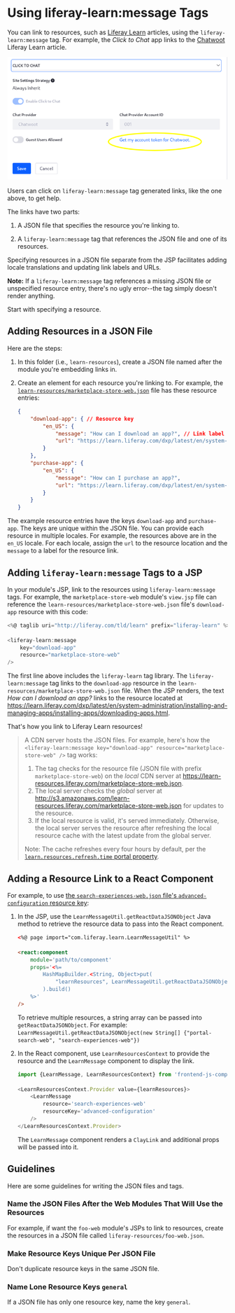 # Using liferay-learn:message Tags

You can link to resources, such as [Liferay Learn](https://learn.liferay.com) articles, using the `liferay-learn:message` tag. For example, the *Click to Chat* app links to the [Chatwoot](https://learn.liferay.com/dxp/latest/en/site-building/personalizing-site-experience/enabling-automated-live-chat-systems/getting-a-chat-provider-account-id/chatwoot.html) Liferay Learn article.

![The Click to Chat page links to the Chatwoot article.](./images/01.png)

Users can click on `liferay-learn:message` tag generated links, like the one above, to get help.

The links have two parts:

1. A JSON file that specifies the resource you're linking to.

1. A `liferay-learn:message` tag that references the JSON file and one of its resources.

Specifying resources in a JSON file separate from the JSP facilitates adding locale translations and updating link labels and URLs.

**Note:** If a `liferay-learn:message` tag references a missing JSON file or unspecified resource entry, there's no ugly error--the tag simply doesn't render anything.

Start with specifying a resource.

## Adding Resources in a JSON File

Here are the steps:

1. In this folder (i.e., `learn-resources`), create a JSON file named after the module you're embedding links in.

1. Create an element for each resource you're linking to. For example, the [`learn-resources/marketplace-store-web.json`](https://github.com/liferay/liferay-portal/blob/master/learn-resources/marketplace-store-web.json) file has these resource entries:

	```json
	{
		"download-app": { // Resource key
			"en_US": {
				"message": "How can I download an app?", // Link label
				"url": "https://learn.liferay.com/dxp/latest/en/system-administration/installing-and-managing-apps/installing-apps/downloading-apps.html" // Resource URL
			}
		},
		"purchase-app": {
			"en_US": {
				"message": "How can I purchase an app?",
				"url": "https://learn.liferay.com/dxp/latest/en/system-administration/installing-and-managing-apps/getting-started/using-marketplace.html"
			}
		}
	}
	```

The example resource entries have the keys `download-app` and `purchase-app`. The keys are unique within the JSON file. You can provide each resource in multiple locales. For example, the resources above are in the `en_US` locale. For each locale, assign the `url` to the resource location and the `message` to a label for the resource link.

## Adding `liferay-learn:message` Tags to a JSP

In your module's JSP, link to the resources using `liferay-learn:message` tags. For example, the `marketplace-store-web` module's `view.jsp` file can reference the `learn-resources/marketplace-store-web.json` file's `download-app` resource with this code:

```javascript
<%@ taglib uri="http://liferay.com/tld/learn" prefix="liferay-learn" %>

<liferay-learn:message
    key="download-app"
    resource="marketplace-store-web"
/>
```

The first line above includes the `liferay-learn` tag library. The `liferay-learn:message` tag links to the `download-app` resource in the `learn-resources/marketplace-store-web.json` file. When the JSP renders, the text *How can I download an app?* links to the resource located at <https://learn.liferay.com/dxp/latest/en/system-administration/installing-and-managing-apps/installing-apps/downloading-apps.html>.

That's how you link to Liferay Learn resources!

> A CDN server hosts the JSON files. For example, here's how the `<liferay-learn:message key="download-app" resource="marketplace-store-web" />` tag works:
>
> 1. The tag checks for the resource file (JSON file with prefix `marketplace-store-web`) on the *local* CDN server at <https://learn-resources.liferay.com/marketplace-store-web.json>.
> 1. The local server checks the *global* server at <http://s3.amazonaws.com/learn-resources.liferay.com/marketplace-store-web.json> for updates to the resource.
> 1. If the local resource is valid, it's served immediately. Otherwise, the local server serves the resource after refreshing the local resource cache with the latest update from the global server.
>
> Note: The cache refreshes every four hours by default, per the [`learn.resources.refresh.time` portal property](../portal-impl/src/portal.properties).

## Adding a Resource Link to a React Component

For example, to use [the `search-experiences-web.json` file's `advanced-configuration` resource key](https://github.com/liferay/liferay-portal/blob/master/learn-resources/search-experiences-web.json#L2-L7):

1. In the JSP, use the `LearnMessageUtil.getReactDataJSONObject` Java method to retrieve the resource data to pass into the React component.

	```html
	<%@ page import="com.liferay.learn.LearnMessageUtil" %>

	<react:component
		module='path/to/component'
		props='<%=
			HashMapBuilder.<String, Object>put(
				"learnResources", LearnMessageUtil.getReactDataJSONObject("search-experiences-web")
			).build()
		%>'
	/>
	```

	To retrieve multiple resources, a string array can be passed into `getReactDataJSONObject`. For example: `LearnMessageUtil.getReactDataJSONObject(new String[] {"portal-search-web", "search-experiences-web"})`

1. In the React component, use `LearnResourcesContext` to provide the resource and the `LearnMessage` component to display the link.

	```javascript
	import {LearnMessage, LearnResourcesContext} from 'frontend-js-components-web';

	<LearnResourcesContext.Provider value={learnResources}>
		<LearnMessage
			resource='search-experiences-web'
			resourceKey='advanced-configuration'
		/>
	</LearnResourcesContext.Provider>
	```

	The `LearnMessage` component renders a `ClayLink` and additional props will be passed into it.

## Guidelines

Here are some guidelines for writing the JSON files and tags.

### Name the JSON Files After the Web Modules That Will Use the Resources

For example, if want the `foo-web` module's JSPs to link to resources, create the resources in a JSON file called `liferay-resources/foo-web.json`.

### Make Resource Keys Unique Per JSON File

Don't duplicate resource keys in the same JSON file.

### Name Lone Resource Keys `general`

If a JSON file has only one resource key, name the key `general`.